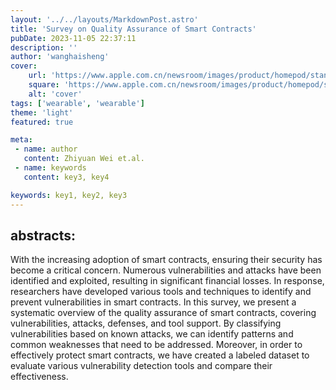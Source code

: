 ```yaml
---
layout: '../../layouts/MarkdownPost.astro'
title: 'Survey on Quality Assurance of Smart Contracts'
pubDate: 2023-11-05 22:37:11
description: ''
author: 'wanghaisheng'
cover:
    url: 'https://www.apple.com.cn/newsroom/images/product/homepod/standard/Apple-HomePod-hero-230118_big.jpg.large_2x.jpg'
    square: 'https://www.apple.com.cn/newsroom/images/product/homepod/standard/Apple-HomePod-hero-230118_big.jpg.large_2x.jpg'
    alt: 'cover'
tags: ['wearable', 'wearable'] 
theme: 'light'
featured: true

meta:
 - name: author
   content: Zhiyuan Wei et.al.
 - name: keywords
   content: key3, key4

keywords: key1, key2, key3
---
```


## abstracts:
With the increasing adoption of smart contracts, ensuring their security has become a critical concern. Numerous vulnerabilities and attacks have been identified and exploited, resulting in significant financial losses. In response, researchers have developed various tools and techniques to identify and prevent vulnerabilities in smart contracts. In this survey, we present a systematic overview of the quality assurance of smart contracts, covering vulnerabilities, attacks, defenses, and tool support. By classifying vulnerabilities based on known attacks, we can identify patterns and common weaknesses that need to be addressed. Moreover, in order to effectively protect smart contracts, we have created a labeled dataset to evaluate various vulnerability detection tools and compare their effectiveness.

